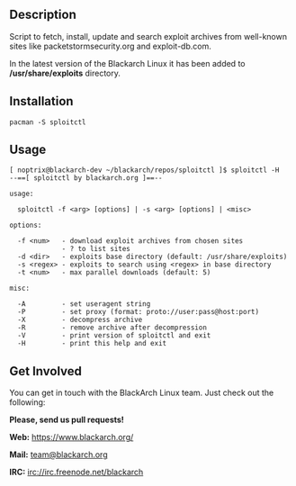 ## Description

Script to fetch, install, update and search exploit archives from well-known
sites like packetstormsecurity.org and exploit-db.com.

In the latest version of the Blackarch Linux it has been added to
**/usr/share/exploits** directory.

## Installation

`pacman -S sploitctl`

## Usage

```
[ noptrix@blackarch-dev ~/blackarch/repos/sploitctl ]$ sploitctl -H
--==[ sploitctl by blackarch.org ]==--

usage:

  sploitctl -f <arg> [options] | -s <arg> [options] | <misc>

options:

  -f <num>   - download exploit archives from chosen sites
             - ? to list sites
  -d <dir>   - exploits base directory (default: /usr/share/exploits)
  -s <regex> - exploits to search using <regex> in base directory
  -t <num>   - max parallel downloads (default: 5)

misc:

  -A         - set useragent string
  -P         - set proxy (format: proto://user:pass@host:port)
  -X         - decompress archive
  -R         - remove archive after decompression
  -V         - print version of sploitctl and exit
  -H         - print this help and exit
```

## Get Involved

You can get in touch with the BlackArch Linux team. Just check out the following:

**Please, send us pull requests!**

**Web:** https://www.blackarch.org/

**Mail:** team@blackarch.org

**IRC:** [irc://irc.freenode.net/blackarch](irc://irc.freenode.net/blackarch)
